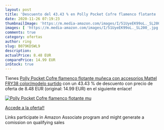 ```yaml
---
layout: post
title: 'Descuento del 43.43 % en Polly Pocket Cofre flamenco flotante  mu'
date: 2020-11-26 07:19:23
thumbnailImage: 'https://m.media-amazon.com/images/I/51UyeEK99oL._SL200_.jpg'
images: [ 'https://m.media-amazon.com/images/I/51UyeEK99oL._SL200_.jpg' ]
comments: true
category: ofertas
author: ring
slug: B079KDSWL9
description:
actualPrice: 8.48 EUR
comparePrice: 14.99 EUR
inStock: true
---
```


Tienes [Polly Pocket Cofre flamenco flotante  muñeca con accesorios  Mattel FRY38    color/modelo surtido](https://www.amazon.es/dp/B079KDSWL9/?tag=tolees-21) con un 43.43 % de descuento con precio de oferta de 8.48 EUR (original: 14.99 EUR) en el siguiente enlace!

[![Polly Pocket Cofre flamenco flotante  mu](https://m.media-amazon.com/images/I/51UyeEK99oL._SL200_.jpg)](https://www.amazon.es/dp/B079KDSWL9/?tag=tolees-21)

[Accede a la oferta!!](https://www.amazon.es/dp/B079KDSWL9/?tag=tolees-21)

Links participate in Amazon Associate program and might generate a comission on qualifying sales



